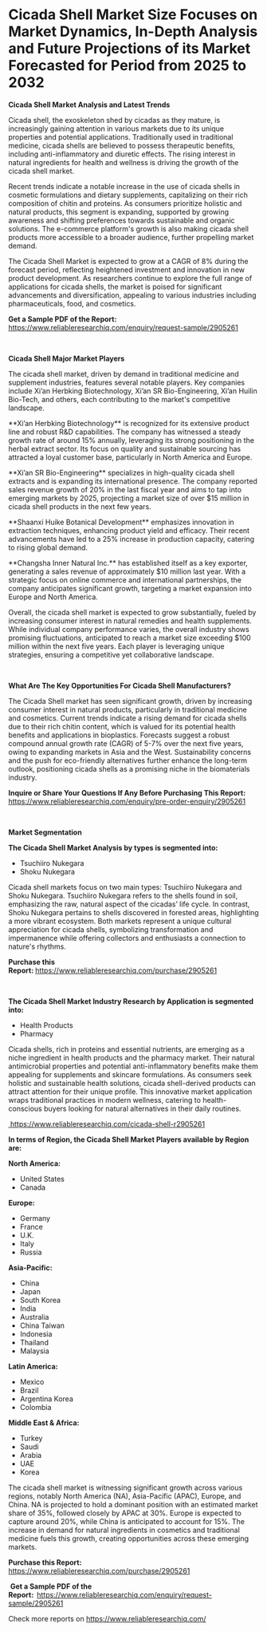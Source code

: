 <p><h1>Cicada Shell Market Size Focuses on Market Dynamics, In-Depth Analysis and Future Projections of its Market Forecasted for Period from 2025 to 2032</h1></p><p><strong>Cicada Shell Market Analysis and Latest Trends</strong></p>
<p><p>Cicada shell, the exoskeleton shed by cicadas as they mature, is increasingly gaining attention in various markets due to its unique properties and potential applications. Traditionally used in traditional medicine, cicada shells are believed to possess therapeutic benefits, including anti-inflammatory and diuretic effects. The rising interest in natural ingredients for health and wellness is driving the growth of the cicada shell market.</p><p>Recent trends indicate a notable increase in the use of cicada shells in cosmetic formulations and dietary supplements, capitalizing on their rich composition of chitin and proteins. As consumers prioritize holistic and natural products, this segment is expanding, supported by growing awareness and shifting preferences towards sustainable and organic solutions. The e-commerce platform's growth is also making cicada shell products more accessible to a broader audience, further propelling market demand.</p><p>The Cicada Shell Market is expected to grow at a CAGR of 8% during the forecast period, reflecting heightened investment and innovation in new product development. As researchers continue to explore the full range of applications for cicada shells, the market is poised for significant advancements and diversification, appealing to various industries including pharmaceuticals, food, and cosmetics.</p></p>
<p><strong>Get a Sample PDF of the Report:&nbsp;</strong> <a href="https://www.reliableresearchiq.com/enquiry/request-sample/2905261?utm_campaign=99&utm_medium=2&utm_source=Github&utm_content=ia&utm_term=12032025&utm_id=cicada-shell">https://www.reliableresearchiq.com/enquiry/request-sample/2905261</a></p>
<p>&nbsp;</p>
<p><strong>Cicada Shell Major Market Players</strong></p>
<p><p>The cicada shell market, driven by demand in traditional medicine and supplement industries, features several notable players. Key companies include Xi’an Herbking Biotechnology, Xi’an SR Bio-Engineering, Xi’an Huilin Bio-Tech, and others, each contributing to the market's competitive landscape.</p><p>**Xi’an Herbking Biotechnology** is recognized for its extensive product line and robust R&D capabilities. The company has witnessed a steady growth rate of around 15% annually, leveraging its strong positioning in the herbal extract sector. Its focus on quality and sustainable sourcing has attracted a loyal customer base, particularly in North America and Europe.</p><p>**Xi’an SR Bio-Engineering** specializes in high-quality cicada shell extracts and is expanding its international presence. The company reported sales revenue growth of 20% in the last fiscal year and aims to tap into emerging markets by 2025, projecting a market size of over $15 million in cicada shell products in the next few years.</p><p>**Shaanxi Huike Botanical Development** emphasizes innovation in extraction techniques, enhancing product yield and efficacy. Their recent advancements have led to a 25% increase in production capacity, catering to rising global demand.</p><p>**Changsha Inner Natural Inc.** has established itself as a key exporter, generating a sales revenue of approximately $10 million last year. With a strategic focus on online commerce and international partnerships, the company anticipates significant growth, targeting a market expansion into Europe and North America.</p><p>Overall, the cicada shell market is expected to grow substantially, fueled by increasing consumer interest in natural remedies and health supplements. While individual company performance varies, the overall industry shows promising fluctuations, anticipated to reach a market size exceeding $100 million within the next five years. Each player is leveraging unique strategies, ensuring a competitive yet collaborative landscape.</p></p>
<p>&nbsp;</p>
<p><strong>What Are The Key Opportunities For Cicada Shell Manufacturers?</strong></p>
<p><p>The Cicada Shell market has seen significant growth, driven by increasing consumer interest in natural products, particularly in traditional medicine and cosmetics. Current trends indicate a rising demand for cicada shells due to their rich chitin content, which is valued for its potential health benefits and applications in bioplastics. Forecasts suggest a robust compound annual growth rate (CAGR) of 5-7% over the next five years, owing to expanding markets in Asia and the West. Sustainability concerns and the push for eco-friendly alternatives further enhance the long-term outlook, positioning cicada shells as a promising niche in the biomaterials industry.</p></p>
<p><strong>Inquire or Share Your Questions If Any Before Purchasing This Report:</strong> <a href="https://www.reliableresearchiq.com/enquiry/pre-order-enquiry/2905261?utm_campaign=99&utm_medium=2&utm_source=Github&utm_content=ia&utm_term=12032025&utm_id=cicada-shell">https://www.reliableresearchiq.com/enquiry/pre-order-enquiry/2905261</a></p>
<p>&nbsp;</p>
<p><strong>Market Segmentation</strong></p>
<p><strong>The Cicada Shell Market Analysis by types is segmented into:</strong></p>
<p><ul><li>Tsuchiiro Nukegara</li><li>Shoku Nukegara</li></ul></p>
<p><p>Cicada shell markets focus on two main types: Tsuchiiro Nukegara and Shoku Nukegara. Tsuchiiro Nukegara refers to the shells found in soil, emphasizing the raw, natural aspect of the cicadas’ life cycle. In contrast, Shoku Nukegara pertains to shells discovered in forested areas, highlighting a more vibrant ecosystem. Both markets represent a unique cultural appreciation for cicada shells, symbolizing transformation and impermanence while offering collectors and enthusiasts a connection to nature's rhythms.</p></p>
<p><strong>Purchase this Report:&nbsp;</strong><a href="https://www.reliableresearchiq.com/purchase/2905261?utm_campaign=99&utm_medium=2&utm_source=Github&utm_content=ia&utm_term=12032025&utm_id=cicada-shell">https://www.reliableresearchiq.com/purchase/2905261</a></p>
<p>&nbsp;</p>
<p><strong>The Cicada Shell Market Industry Research by Application is segmented into:</strong></p>
<p><ul><li>Health Products</li><li>Pharmacy</li></ul></p>
<p><p>Cicada shells, rich in proteins and essential nutrients, are emerging as a niche ingredient in health products and the pharmacy market. Their natural antimicrobial properties and potential anti-inflammatory benefits make them appealing for supplements and skincare formulations. As consumers seek holistic and sustainable health solutions, cicada shell-derived products can attract attention for their unique profile. This innovative market application wraps traditional practices in modern wellness, catering to health-conscious buyers looking for natural alternatives in their daily routines.</p></p>
<p><a href="https://www.reliableresearchiq.com/cicada-shell-r2905261?utm_campaign=99&utm_medium=2&utm_source=Github&utm_content=ia&utm_term=12032025&utm_id=cicada-shell">&nbsp;https://www.reliableresearchiq.com/cicada-shell-r2905261</a></p>
<p><strong>In terms of Region, the Cicada Shell Market Players available by Region are:</strong></p>
<p>
    <p> <strong> North America: </strong>
        <ul>
            <li>United States</li>
            <li>Canada</li>
        </ul>
        </p> 
    <p> <strong> Europe: </strong>
        <ul>
            <li>Germany</li>
            <li>France</li>
            <li>U.K.</li>
            <li>Italy</li>
            <li>Russia</li>
        </ul>
        </p> 
    <p> <strong> Asia-Pacific: </strong>
        <ul>
            <li>China</li>
            <li>Japan</li>
            <li>South Korea</li>
            <li>India</li>
            <li>Australia</li>
            <li>China Taiwan</li>
            <li>Indonesia</li>
            <li>Thailand</li>
            <li>Malaysia</li>
        </ul>
        </p> 
    <p> <strong> Latin America: </strong>
        <ul>
            <li>Mexico</li>
            <li>Brazil</li>
            <li>Argentina Korea</li>
            <li>Colombia</li>
        </ul>
        </p> 
    <p> <strong> Middle East & Africa: </strong>
        <ul>
            <li>Turkey</li>
            <li>Saudi</li>
            <li>Arabia</li>
            <li>UAE</li>
            <li>Korea</li>
        </ul>
    </p>
    </p>
<p><p>The cicada shell market is witnessing significant growth across various regions, notably North America (NA), Asia-Pacific (APAC), Europe, and China. NA is projected to hold a dominant position with an estimated market share of 35%, followed closely by APAC at 30%. Europe is expected to capture around 20%, while China is anticipated to account for 15%. The increase in demand for natural ingredients in cosmetics and traditional medicine fuels this growth, creating opportunities across these emerging markets.</p></p>
<p><strong>Purchase this Report: </strong><a href="https://www.reliableresearchiq.com/purchase/2905261?utm_campaign=99&utm_medium=2&utm_source=Github&utm_content=ia&utm_term=12032025&utm_id=cicada-shell">https://www.reliableresearchiq.com/purchase/2905261</a></p>
<p>&nbsp;<strong>Get a Sample PDF of the Report:&nbsp;&nbsp;</strong><a href="https://www.reliableresearchiq.com/enquiry/request-sample/2905261?utm_campaign=99&utm_medium=2&utm_source=Github&utm_content=ia&utm_term=12032025&utm_id=cicada-shell">https://www.reliableresearchiq.com/enquiry/request-sample/2905261</a></p>
<p><strong></strong></p>
<p>Check more reports on <a href="https://www.reliableresearchiq.com/?utm_campaign=99&utm_medium=2&utm_source=Github&utm_content=ia&utm_term=12032025&utm_id=cicada-shell">https://www.reliableresearchiq.com/</a></p>